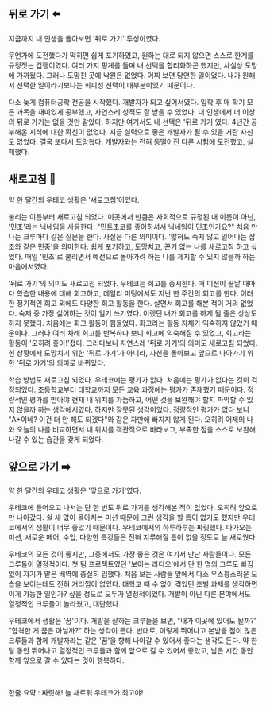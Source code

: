 ## 뒤로 가기 ⬅️

지금까지 내 인생을 돌아보면 '뒤로 가기' 투성이였다. 

무언가에 도전했다가 막히면 쉽게 포기하였고, 원하는 대로 되지 않으면 스스로 한계를 규정짓는 겁쟁이였다. 여러 가지 핑계를 들며 내 선택을 합리화하곤 했지만, 사실상 도망에 가까웠다. 그러나 도망친 곳에 낙원은 없었다. 어찌 보면 당연한 일이었다. 내가 원해서 선택한 일이라기보다는 회피성 선택이 대부분이었기 때문이다.

다소 늦게 컴퓨터공학 전공을 시작했다. 개발자가 되고 싶어서였다. 입학 후 매 학기 모든 과목을 재미있게 공부했고, 자연스레 성적도 잘 받을 수 있었다. 내 인생에서 더 이상의 뒤로 가기는 없을 것만 같았다. 하지만 여기서도 내 선택은 '뒤로 가기'였다. 4년간 공부해온 지식에 대한 확신이 없었다. 지금 실력으로 좋은 개발자가 될 수 있을 거란 자신도 없었다. 결국 또다시 도망쳤다. 개발자와는 전혀 동떨어진 다른 시험에 도전했고, 실패했다.

## 새로고침 🔄

약 한 달간의 우테코 생활은 '새로고침'이었다. 

불리는 이름부터 새로고침 되었다. 이곳에서 만큼은 사회적으로 규정된 내 이름이 아닌, '민초'라는 닉네임을 사용한다. "민트초코를 좋아하셔서 닉네임이 민초인가요?" 처음 만나는 크루마다 같은 질문을 한다. 사실은 다른 의미이다. '밟혀도 죽지 않고 일어나는 잡초와 같은 민중'을 의미한다. 쉽게 포기하고, 도망치고, 끈기 없는 나를 새로고침 하고 싶었다. 매일 '민초'로 불리면서 예전으로 돌아가려 하는 나를 제지할 수 있지 않을까 하는 마음에서였다.

'뒤로 가기'의 의미도 새로고침 되었다. 우테코는 회고를 중시한다. 매 미션이 끝날 때마다 학습한 내용에 대해 회고하고, 데일리 미팅에서도 지난 한 주간의 회고를 한다. 이러한 정기적인 회고 외에도 다양한 회고 활동을 한다. 살면서 회고를 해본 적이 거의 없었다. 숙제 중 가장 싫어하는 것이 일기 쓰기였다. 이랬던 내가 회고를 하게 될 줄은 상상도 하지 못했다. 처음에는 회고 활동이 힘들었다. 회고라는 활동 자체가 익숙하지 않았기 때문이다. 그러나 여러 차례 회고를 반복하다 보니 회고에 익숙해질 수 있었고, 회고라는 활동이 '오히려 좋아!'졌다. 그러다보니 자연스레 '뒤로 가기'의 의미도 새로고침 되었다. 현 상황에서 도망치기 위한 '뒤로 가기'가 아니라, 자신을 돌아보고 앞으로 나아가기 위한 '뒤로 가기'의 의미로 바뀌었다.

학습 방법도 새로고침 되었다. 우테코에는 평가가 없다. 처음에는 평가가 없다는 것이 걱정되었다. 초등학교부터 대학교까지 모든 교육 과정에는 평가가 존재했기 때문이다. 정량적인 평가를 받아야 현재 내 위치를 가늠하고, 어떤 것을 보완해야 할지 파악할 수 있지 않을까 하는 생각에서였다. 하지만 잘못된 생각이었다. 정량적인 평가가 없다 보니 "A+이네? 이건 더 안 해도 되겠다"와 같은 자만에 빠지지 않게 된다. 오히려 어제의 나와 오늘의 나를 비교하면서 내 위치를 객관적으로 바라보고, 부족한 점을 스스로 보완해나갈 수 있는 습관을 갖게 되었다.

## 앞으로 가기 ➡️

약 한 달간의 우테코 생활은 '앞으로 가기'였다. 

우테코에 들어오고 나서는 단 한 번도 뒤로 가기를 생각해본 적이 없었다. 오히려 앞으로만 나아갔다. 쉴 새 없이 몰아치는 미션 때문에 그런 생각을 할 틈이 없기도 했지만 우테코에서의 생활이 너무 좋았기 때문이다. 우테코에서의 하루하루는 짜릿했다. 다가오는 미션, 새로운 페어, 수업, 다양한 특강들은 전혀 지루해질 틈이 없을 정도로 늘 새로웠다.

우테코의 모든 것이 좋지만, 그중에서도 가장 좋은 것은 여기서 만난 사람들이다. 모든 크루들이 열정적이다. 첫 팀 프로젝트였던 '보이는 라디오'에서 단 한 명의 크루도 빠짐 없이 자기가 맡은 배역에 충실히 임했다. 처음 보는 사람들 앞에서 다소 우스꽝스러운 모습을 보이는데도 전혀 거리낌이 없었다. 대학교 때 수 없이 겪었던 조별 과제를 생각하면 이게 가능한 일인가? 싶을 정도로 모두가 열정적이었다. 개발이 아닌 다른 분야에서도 열정적인 크루들이 놀라웠고, 대단했다.

우테코에서 생활은 '꿈'이다. 개발을 잘하는 크루들을 보면, "내가 이곳에 있어도 될까?" "합격한 게 꿈은 아닐까?" 하는 생각이 든다. 반대로, 이렇게 뛰어나고 본받을 점이 많은 크루들과 함께 개발자라는 같은 '꿈'을 향해 나아갈 수 있어서 좋다는 생각도 든다. 약 한 달 동안 뛰어나고 열정적인 크루들과 함께 앞으로 갈 수 있어서 좋았고, 남은 시간 동안 함께 앞으로 갈 수 있다는 것이 행복하다.

<br>

한줄 요약 : 짜릿해! 늘 새로워 우테코가 최고야!

